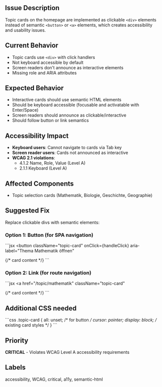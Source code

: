 ## Issue Description
Topic cards on the homepage are implemented as clickable `<div>` elements instead of semantic `<button>` or `<a>` elements, which creates accessibility and usability issues.

## Current Behavior
- Topic cards use `<div>` with click handlers
- Not keyboard accessible by default
- Screen readers don't announce as interactive elements
- Missing role and ARIA attributes

## Expected Behavior
- Interactive cards should use semantic HTML elements
- Should be keyboard accessible (focusable and activatable with Enter/Space)
- Screen readers should announce as clickable/interactive
- Should follow button or link semantics

## Accessibility Impact
- **Keyboard users**: Cannot navigate to cards via Tab key
- **Screen reader users**: Cards not announced as interactive
- **WCAG 2.1 violations**: 
  - 4.1.2 Name, Role, Value (Level A)
  - 2.1.1 Keyboard (Level A)

## Affected Components
- Topic selection cards (Mathematik, Biologie, Geschichte, Geographie)

## Suggested Fix
Replace clickable divs with semantic elements:

### Option 1: Button (for SPA navigation)
\`\`\`jsx
<button 
  className="topic-card"
  onClick={handleClick}
  aria-label="Thema Mathematik öffnen"
>
  {/* card content */}
</button>
\`\`\`

### Option 2: Link (for route navigation)
\`\`\`jsx
<a 
  href="/topic/mathematik"
  className="topic-card"
>
  {/* card content */}
</a>
\`\`\`

## Additional CSS needed
\`\`\`css
.topic-card {
  all: unset; /* for button */
  cursor: pointer;
  display: block;
  /* existing card styles */
}
\`\`\`

## Priority
**CRITICAL** - Violates WCAG Level A accessibility requirements

## Labels
accessibility, WCAG, critical, a11y, semantic-html
